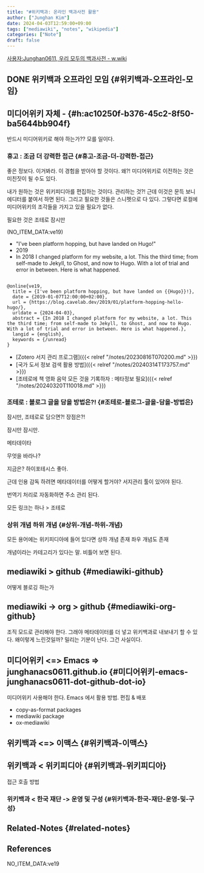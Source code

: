 ```yaml
---
title: "#위키백과: 온라인 백과사전 활용"
author: ["Junghan Kim"]
date: 2024-04-03T12:59:00+09:00
tags: ["mediawiki", "notes", "wikipedia"]
categories: ["Note"]
draft: false
---
```


[사용자:Junghan0611, 우리 모두의 백과사전 - w.wiki](https://w.wiki/9j$Z)


## <span class="org-todo done DONE">DONE</span> 위키백과 오프라인 모임 {#위키백과-오프라인-모임}


## 미디어위키 자체 - {#h:ac10250f-b376-45c2-8f50-ba5644bb904f}

반드시 미디어위키로 해야 하는가?? 모를 일이다.


### 휴고 : 조금 더 강력한 접근 {#휴고-조금-더-강력한-접근}

좋은 정보다. 이거봐라. 이 경험을 받아야 할 것이다. 왜?! 미디어위키로 이전하는 것은 미친짓이 될 수도 있다.

내가 원하는 것은 위키피디아를 편집하는 것이다. 관리하는 것?! 근데 이것은 문득 보니 에디터를 붙여서 하면 된다. 그리고 필요한 것들은 스니펫으로 다 있다. 그렇다면 로컬에 미디어위키의 조각들을 가지고 있을 필요가 없다.

필요한 것은 조테로 잠시만

(NO_ITEM_DATA:ve19)

-   "I’ve been platform hopping, but have landed on Hugo!"
-   2019
-   In 2018 I changed platform for my website, a lot. This the third time; from self-made to Jekyll, to Ghost, and now to Hugo. With a lot of trial and error in between. Here is what happened.

<!--listend-->

```text

@online{ve19,
  title = {I've been platform hopping, but have landed on {{Hugo}}!},
  date = {2019-01-07T12:00:00+02:00},
  url = {https://blog.cavelab.dev/2019/01/platform-hopping-hello-hugo/},
  urldate = {2024-04-03},
  abstract = {In 2018 I changed platform for my website, a lot. This the third time; from self-made to Jekyll, to Ghost, and now to Hugo. With a lot of trial and error in between. Here is what happened.},
  langid = {english},
  keywords = {/unread}
}
```

-   [Zotero 서지 관리 프로그램]({{< relref "/notes/20230816T070200.md" >}})
-   [국가 도서 정보 검색 활용 방법]({{< relref "/notes/20240314T173757.md" >}})
-   [조테로에 책 영화 음악 모든 것을 기록하자 : 메타정보 필요]({{< relref "/notes/20240320T110018.md" >}})


### 조테로 : 블로그 글을 담을 방법은?! {#조테로-블로그-글을-담을-방법은}

잠시만, 조테로로 담으면?! 장점은?!

잠시만 잠시만.

메타데이타

무엇을 바라나?

지금은? 하이포테시스 좋아.

근데 인용 감독 하려면 메타데이터를 어떻게 할거야? 서지관리 툴이 있어야 된다.

번역기 처리로 자동화하면 주소 관리 된다.

모든 링크는 하나 &gt; 조테로


### 상위 개념 하위 개념 {#상위-개념-하위-개념}

모든 용어에는 위키피디아에 들어 있다면 상하 개념 존재 좌우 개념도 존재

개념이라는 카테고리가 있다는 말. 비틀어 보면 된다.


## mediawiki &gt; github {#mediawiki-github}

어떻게 블로깅 하는가


## mediawiki -&gt; org &gt; github {#mediawiki-org-github}

조직 모드로 관리해야 한다. 그래야 메타데이터를 더 넣고 위키백과로 내보내기 할 수 있다. 왜이렇게 느린것일까? 밀리는 기분이 난다. 그건 사실이다.


## 미디어위키 &lt;=&gt; Emacs =&gt; junghanacs0611.github.io {#미디어위키-emacs-junghanacs0611-dot-github-dot-io}

미디어위키 사용해야 한다. Emacs 에서 활용 방법. 편집 &amp; 배포

-   copy-as-format packages
-   mediawiki package
-   ox-mediawiki


## 위키백과 &lt;=&gt; 이맥스 {#위키백과-이맥스}


## 위키백과 &lt; 위키피디아 {#위키백과-위키피디아}

접근 호출 방법


### 위키백과 &lt; 한국 재단 -&gt; 운영 및 구성 {#위키백과-한국-재단-운영-및-구성}


## Related-Notes {#related-notes}

## References

<style>.csl-entry{text-indent: -1.5em; margin-left: 1.5em;}</style><div class="csl-bib-body">
  <div class="csl-entry">NO_ITEM_DATA:ve19</div>
</div>

